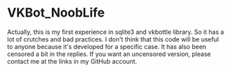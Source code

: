 # VKBot_NoobLife

Actually, this is my first experience in sqlite3 and vkbottle library. So it has a lot of crutches and bad practices.
I don't think that this code will be useful to anyone because it's developed for a specific case.
It has also been censored a bit in the replies. If you want an uncensored version, please contact me at the links in my GitHub account.
